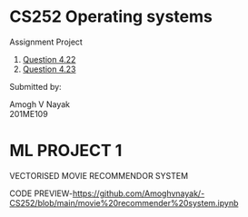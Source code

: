 

# CS252 Operating systems

Assignment Project



1. [Question 4.22](https://github.com/Amoghvnayak/-CS252/blob/main/4.22/4.22(new).c)
2. [Question 4.23](https://github.com/Amoghvnayak/-CS252/blob/main/4.23/4.23.c)

Submitted by:<br>

Amogh V Nayak<br>
201ME109


# ML PROJECT 1

VECTORISED MOVIE RECOMMENDOR SYSTEM

CODE PREVIEW-https://github.com/Amoghvnayak/-CS252/blob/main/movie%20recommender%20system.ipynb
